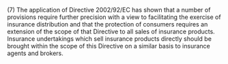 (7) The application of Directive 2002/92/EC has shown that a number of provisions require further precision with a view to facilitating the exercise of insurance distribution and that the protection of consumers requires an extension of the scope of that Directive to all sales of insurance products. Insurance undertakings which sell insurance products directly should be brought within the scope of this Directive on a similar basis to insurance agents and brokers.